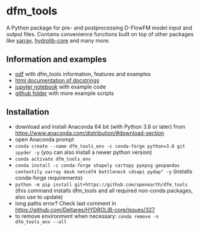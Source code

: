 dfm_tools
=========

A Python package for pre- and postprocessing D-FlowFM model input and output files. Contains convenience functions built on top of other packages like [xarray](https://github.com/pydata/xarray), [hydrolib-core](https://github.com/Deltares/HYDROLIB-core) and many more.

Information and examples
--------
- [pdf](https://nbviewer.org/github/openearth/dfm_tools/raw/pptx/docs/dfm_tools.pdf?flush_cache=true) with dfm_tools information, features and examples
- [html documentation of docstrings](https://htmlpreview.github.io/?https://github.com/openearth/dfm_tools/blob/master/docs/dfm_tools/index.html)
- [jupyter notebook](https://github.com/openearth/dfm_tools/blob/master/notebooks/postprocessing_readme_example.ipynb) with example code
- [github folder](https://github.com/openearth/dfm_tools/tree/master/tests/examples) with more example scripts


Installation
--------
- download and install Anaconda 64 bit (with Python 3.8 or later) from https://www.anaconda.com/distribution/#download-section
- open Anaconda prompt
- ``conda create --name dfm_tools_env -c conda-forge python=3.8 git spyder -y`` (you can also install a newer python version)
- ``conda activate dfm_tools_env``
- ``conda install -c conda-forge shapely cartopy pyepsg geopandas contextily xarray dask netcdf4 bottleneck cdsapi pydap" -y`` (installs conda-forge requirements)
- ``python -m pip install git+https://github.com/openearth/dfm_tools`` (this command installs dfm_tools and all required non-conda packages, also use to update)
- long paths error? Check last comment in https://github.com/Deltares/HYDROLIB-core/issues/327
- to remove environment when necessary: ``conda remove -n dfm_tools_env --all``
